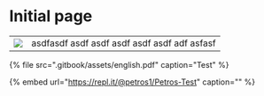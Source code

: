 # Initial page

|  |  |
| :--- | :--- |
| ![](https://user-images.githubusercontent.com/28818/100020252-316fb880-2de8-11eb-8977-3b27cd4a68a0.png) | asdfasdf asdf asdf asdf asdf asdf adf asfasf |

{% file src=".gitbook/assets/english.pdf" caption="Test" %}

{% embed url="https://repl.it/@petros1/Petros-Test" caption="" %}

